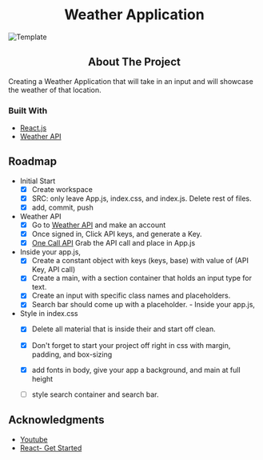 <h1 style="text-align:center">
    Weather Application
</h1>

![Template](/Users/heygilly/ideaProjects/Personal-React/Assets/templateHeader.png)

<!-- ABOUT THE PROJECT -->
<h2 style="text-align:center">About The Project</h2>
Creating a Weather Application that will take in an input and will showcase the weather of that location. 

### Built With
* [React.js](https://reactjs.org/)
* [Weather API](https://openweathermap.org/)

<!-- ROADMAP -->
## Roadmap

- Initial Start
  - [X] Create workspace
  - [X] SRC: only leave App.js, index.css, and index.js. Delete rest of files. 
  - [X] add, commit, push
- Weather API
  - [X] Go to [Weather API](https://openweathermap.org/) and make an account
  - [X] Once signed in, Click API keys, and generate a Key. 
  - [X] [One Call API](https://openweathermap.org/api/one-call-api) Grab the API call and place in App.js
- Inside your app.js,
  - [X] Create a constant object with keys (keys, base) with value of (API Key, API call)
  - [X] Create a main, with a section container that holds an input type for text. 
  - [X] Create an input with specific class names and placeholders. 
  - [X] Search bar should come up with a placeholder. - Inside your app.js,
- Style in index.css
  - [X] Delete all material that is inside their and start off clean. 
  - [X] Don't forget to start your project off right in css with margin, padding, and box-sizing 
  - [X] add fonts in body, give your app a background, and main at full height
  - [ ] style search container and search bar. 


<!-- ACKNOWLEDGMENTS -->
## Acknowledgments
* [Youtube](https://youtube.com)
* [React- Get Started](https://reactjs.org/docs/getting-started.html)
